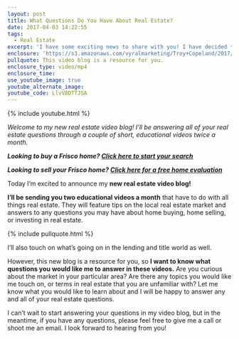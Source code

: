 ```yaml
---
layout: post
title: What Questions Do You Have About Real Estate?
date: 2017-04-03 14:22:55
tags:
  - Real Estate
excerpt: 'I have some exciting news to share with you! I have decided to start a real estate video blog to answer any and all of your real estate questions. I’ll be sending out two videos a month answering your questions about buying or selling a home, investing in real estate, or anything else you want to learn more about. I want this blog to be a resource for you, so please let me know what you would like to find out about the market. To get a sneak peek of what your new real estate resource can do for you, watch this short video.'
enclosure: 'https://s3.amazonaws.com/vyralmarketing/Troy+Copeland/2017/Troy+Copeland+Welcome+To+Blog+edit.mp4'
pullquote: This video blog is a resource for you.
enclosure_type: video/mp4
enclosure_time:
use_youtube_image: true
youtube_alternate_image:
youtube_code: LlvV8DTTJSA
---
```



{% include youtube.html %}

*Welcome to my new real estate video blog! I’ll be answering all of your real estate questions through a couple of short, educational videos twice a month.*

***Looking to buy a Frisco home? [Click here to start your search](http://friscoarearealestate.com/homesearch/)***

***Looking to sell your Frisco home? [Click here for a free home evaluation](http://friscoarearealestate.com/homevalue/)***

Today I’m excited to announce my **new real estate video blog!**

**I’ll be sending you two educational videos a month** that have to do with all things real estate. They will feature tips on the local real estate market and answers to any questions you may have about home buying, home selling, or investing in real estate.

{% include pullquote.html %}

I’ll also touch on what’s going on in the lending and title world as well.

However, this new blog is a resource for you, so **I want to know what questions you would like me to answer in these videos.** Are you curious about the market in your particular area? Are there any topics you would like me touch on, or terms in real estate that you are unfamiliar with? Let me know what you would like to learn about and I will be happy to answer any and all of your real estate questions.

I can’t wait to start answering your questions in my video blog, but in the meantime, if you have any questions, please feel free to give me a call or shoot me an email. I look forward to hearing from you!